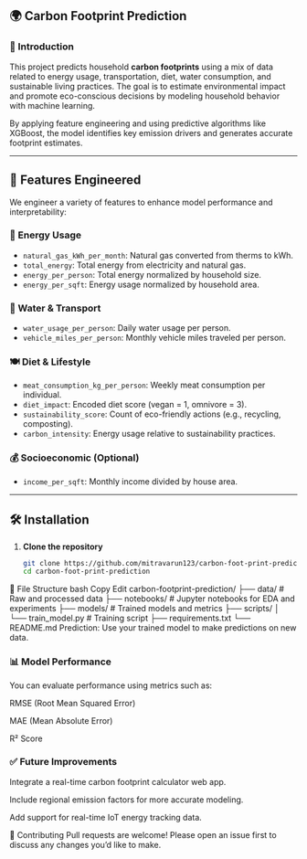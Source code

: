 ## 🌍 Carbon Footprint Prediction

### 📘 Introduction

This project predicts household **carbon footprints** using a mix of data related to energy usage, transportation, diet, water consumption, and sustainable living practices. The goal is to estimate environmental impact and promote eco-conscious decisions by modeling household behavior with machine learning.

By applying feature engineering and using predictive algorithms like XGBoost, the model identifies key emission drivers and generates accurate footprint estimates.

---

## 🧠 Features Engineered

We engineer a variety of features to enhance model performance and interpretability:

### 🔌 Energy Usage
- `natural_gas_kWh_per_month`: Natural gas converted from therms to kWh.
- `total_energy`: Total energy from electricity and natural gas.
- `energy_per_person`: Total energy normalized by household size.
- `energy_per_sqft`: Energy usage normalized by household area.

### 🚿 Water & Transport
- `water_usage_per_person`: Daily water usage per person.
- `vehicle_miles_per_person`: Monthly vehicle miles traveled per person.

### 🍽️ Diet & Lifestyle
- `meat_consumption_kg_per_person`: Weekly meat consumption per individual.
- `diet_impact`: Encoded diet score (vegan = 1, omnivore = 3).
- `sustainability_score`: Count of eco-friendly actions (e.g., recycling, composting).
- `carbon_intensity`: Energy usage relative to sustainability practices.

### 💰 Socioeconomic (Optional)
- `income_per_sqft`: Monthly income divided by house area.

---

## 🛠️ Installation

1. **Clone the repository**
   ```bash
   git clone https://github.com/mitravarun123/carbon-foot-print-prediction.git
   cd carbon-foot-print-prediction

📂 File Structure
bash
Copy
Edit
carbon-footprint-prediction/
├── data/                     # Raw and processed data
├── notebooks/                # Jupyter notebooks for EDA and experiments
├── models/                   # Trained models and metrics
├── scripts/
│   └── train_model.py           # Training script
├── requirements.txt
└── README.md
Prediction:
Use your trained model to make predictions on new data.

### 📊 Model Performance
You can evaluate performance using metrics such as:

RMSE (Root Mean Squared Error)

MAE (Mean Absolute Error)

R² Score

### ✅ Future Improvements
Integrate a real-time carbon footprint calculator web app.

Include regional emission factors for more accurate modeling.

Add support for real-time IoT energy tracking data.

🤝 Contributing
Pull requests are welcome! Please open an issue first to discuss any changes you’d like to make.
